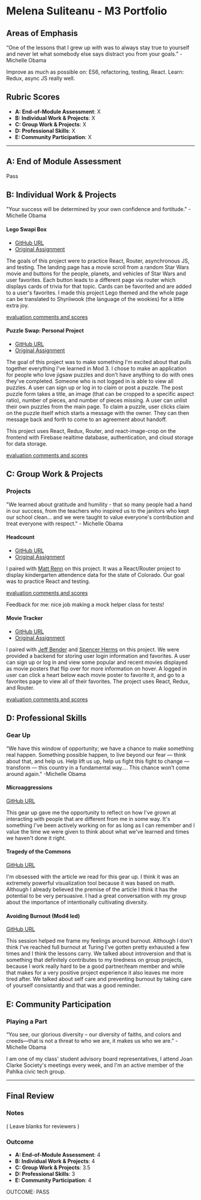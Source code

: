 # Melena Suliteanu - M3 Portfolio

## Areas of Emphasis

“One of the lessons that I grew up with was to always stay true to yourself and never let what somebody else says distract you from your goals.” - Michelle Obama

Improve as much as possible on: ES6, refactoring, testing, React. Learn: Redux, async JS really well.

## Rubric Scores

* **A: End-of-Module Assessment**: X
* **B: Individual Work & Projects**: X
* **C: Group Work & Projects**: X
* **D: Professional Skills**: X
* **E: Community Participation**: X

-----------------------

## A: End of Module Assessment

Pass

## B: Individual Work & Projects

"Your success will be determined by your own confidence and fortitude." -Michelle Obama

#### Lego Swapi Box

* [GitHub URL](https://github.com/farmermel/swapi-box)
* [Original Assignment](http://frontend.turing.io/projects/swapi-box.html)

The goals of this project were to practice React, Router, asynchronous JS, and testing. The landing page has a movie scroll from a random Star Wars movie and buttons for the people, planets, and vehicles of Star Wars and user favorites. Each button leads to a different page via router which displays cards of trivia for that topic. Cards can be favorited and are added to a user's favorites. 
I made this project Lego themed and the whole page can be translated to Shyriiwook (the language of the wookies) for a little extra joy.

[evaluation comments and scores](https://github.com/turingschool/front-end-submissions-public/blob/master/1710/mod-3/swapi/melena-suliteanu/scores.md)

#### Puzzle Swap: Personal Project

* [GitHub URL](https://github.com/farmermel/puzzle-swap)
* [Original Assignment](http://frontend.turing.io/projects/self-directed-project.html)

The goal of this project was to make something I'm excited about that pulls together everything I've learned in Mod 3. 
I chose to make an application for people who love jigsaw puzzles and don't have anything to do with ones they've completed. Someone who is not logged in is able to view all puzzles. A user can sign up or log in to claim or post a puzzle. The post puzzle form takes a title, an image (that can be cropped to a specific aspect ratio), number of pieces, and number of pieces missing. A user can unlist their own puzzles from the main page. To claim a puzzle, user clicks claim on the puzzle itself which starts a message with the owner. They can then message back and forth to come to an agreement about handoff.

This project uses React, Redux, Router, and react-image-crop on the frontend with Firebase realtime database, authentication, and cloud storage for data storage.

[evaluation comments and scores](https://github.com/turingschool/front-end-submissions-public/blob/master/1710/mod-3/personal-projects/MelenaSuliteanu/rubric.md)

## C: Group Work & Projects

### Projects

"We learned about gratitude and humility - that so many people had a hand in our success, from the teachers who inspired us to the janitors who kept our school clean... and we were taught to value everyone's contribution and treat everyone with respect." - Michelle Obama

#### Headcount

* [GitHub URL](https://github.com/farmermel/headcount2.0)
* [Original Assignment](https://github.com/turingschool-examples/headcount2.0)

I paired with [Matt Renn](https://github.com/rennmatthewp) on this project. It was a React/Router project to display kindergarten attendence data for the state of Colorado. Our goal was to practice React and testing.

[evaluation comments and scores](https://github.com/turingschool/front-end-submissions-public/blob/master/1710/mod-3/headcount/matt-melena/scores.md)

Feedback for me: nice job making a mock helper class for tests!

#### Movie Tracker

* [GitHub URL](https://github.com/farmermel/movie-tracker)
* [Original Assignment](https://github.com/turingschool-examples/movie-tracker)

I paired with [Jeff Bender](https://github.com/j25bender) and [Spencer Herms](https://github.com/PreciseSlice) on this project. We were provided a backend for storing user login information and favorites. A user can sign up or log in and view some popular and recent movies displayed as movie posters that flip over for more information on hover. A logged in user can click a heart below each movie poster to favorite it, and go to a favorites page to view all of their favorites.
The project uses React, Redux, and Router.

[evaluation comments and scores](https://github.com/turingschool/front-end-submissions-public/blob/master/1710/mod-3/movie-tracker/melena-bender-spencer/scores.md)

## D: Professional Skills

### Gear Up

“We have this window of opportunity; we have a chance to make something real happen. Something possible happen, to live beyond our fear — think about that, and help us. Help lift us up, help us fight this fight to change — transform — this country in a fundamental way…. This chance won’t come around again.” -Michelle Obama

#### Microaggressions

[GitHub URL](https://github.com/turingschool/gear-up/blob/master/microaggressions_update.md)

This gear up gave me the opportunity to reflect on how I've grown at interacting with people that are different from me in some way. It's something I've been actively working on for as long as I can remember and I value the time we were given to think about what we've learned and times we haven't done it right.

#### Tragedy of the Commons

[GitHub URL](https://github.com/turingschool/gear-up/blob/master/tragedy_of_the_commons.markdown)

I'm obsessed with the article we read for this gear up. I think it was an extremely powerful visualization tool because it was based on math. Although I already believed the premise of the article I think it has the potential to be very persuasive. I had a great conversation with my group about the importance of intentionally cultivating diversity.

#### Avoiding Burnout (Mod4 led)

[GitHub URL](https://github.com/turingschool/gear-up/blob/master/m4_sessions/1801-inning/group_2.md)

This session helped me frame my feelings around burnout. Although I don't think I've reached full burnout at Turing I've gotten pretty exhausted a few times and I think the lessons carry. We talked about introversion and that is something that definitely contributes to my tiredness on group projects, because I work really hard to be a good partner/team member and while that makes for a very positive project experience it also leaves me more tired after. We talked about self care and preventing burnout by taking care of yourself consistantly and that was a good reminder.

## E: Community Participation

### Playing a Part

“You see, our glorious diversity – our diversity of faiths, and colors and creeds―that is not a threat to who we are, it makes us who we are.” - Michelle Obama

I am one of my class' student advisory board representatives, I attend Joan Clarke Society's meetings every week, and I'm an active member of the Pahlka civic tech group. 

------------------

## Final Review

### Notes

( Leave blanks for reviewers )

### Outcome

* **A: End-of-Module Assessment**: 4
* **B: Individual Work & Projects**: 4
* **C: Group Work & Projects**: 3.5
* **D: Professional Skills**: 3 
* **E: Community Participation**: 4

OUTCOME: PASS
